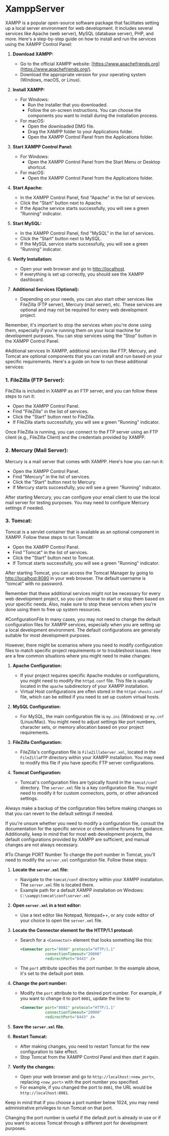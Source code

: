 # XamppServer
 XAMPP is a popular open-source software package that facilitates setting up a local server environment for web development. It includes several services like Apache (web server), MySQL (database server), PHP, and more. Here's a step-by-step guide on how to install and run the services using the XAMPP Control Panel:

1. **Download XAMPP:**
   - Go to the official XAMPP website: [https://www.apachefriends.org](https://www.apachefriends.org/).
   - Download the appropriate version for your operating system (Windows, macOS, or Linux).

2. **Install XAMPP:**
   - For Windows:
     - Run the installer that you downloaded.
     - Follow the on-screen instructions. You can choose the components you want to install during the installation process.
   - For macOS:
     - Open the downloaded DMG file.
     - Drag the XAMPP folder to your Applications folder.
     - Open the XAMPP Control Panel from the Applications folder.

3. **Start XAMPP Control Panel:**
   - For Windows:
     - Open the XAMPP Control Panel from the Start Menu or Desktop shortcut.
   - For macOS:
     - Open the XAMPP Control Panel from the Applications folder.

4. **Start Apache:**
   - In the XAMPP Control Panel, find "Apache" in the list of services.
   - Click the "Start" button next to Apache.
   - If the Apache service starts successfully, you will see a green "Running" indicator.

5. **Start MySQL:**
   - In the XAMPP Control Panel, find "MySQL" in the list of services.
   - Click the "Start" button next to MySQL.
   - If the MySQL service starts successfully, you will see a green "Running" indicator.

6. **Verify Installation:**
   - Open your web browser and go to [http://localhost](http://localhost).
   - If everything is set up correctly, you should see the XAMPP dashboard.

7. **Additional Services (Optional):**
   - Depending on your needs, you can also start other services like FileZilla (FTP server), Mercury (mail server), etc. These services are optional and may not be required for every web development project.

Remember, it's important to stop the services when you're done using them, especially if you're running them on your local machine for development purposes. You can stop services using the "Stop" button in the XAMPP Control Panel. 

#Aditional services
In XAMPP, additional services like FTP, Mercury, and Tomcat are optional components that you can install and run based on your specific requirements. Here's a guide on how to run these additional services:

### 1. FileZilla (FTP Server):

FileZilla is included in XAMPP as an FTP server, and you can follow these steps to run it:

- Open the XAMPP Control Panel.
- Find "FileZilla" in the list of services.
- Click the "Start" button next to FileZilla.
- If FileZilla starts successfully, you will see a green "Running" indicator.

Once FileZilla is running, you can connect to the FTP server using an FTP client (e.g., FileZilla Client) and the credentials provided by XAMPP.

### 2. Mercury (Mail Server):

Mercury is a mail server that comes with XAMPP. Here's how you can run it:

- Open the XAMPP Control Panel.
- Find "Mercury" in the list of services.
- Click the "Start" button next to Mercury.
- If Mercury starts successfully, you will see a green "Running" indicator.

After starting Mercury, you can configure your email client to use the local mail server for testing purposes. You may need to configure Mercury settings if needed.

### 3. Tomcat:

Tomcat is a servlet container that is available as an optional component in XAMPP. Follow these steps to run Tomcat:

- Open the XAMPP Control Panel.
- Find "Tomcat" in the list of services.
- Click the "Start" button next to Tomcat.
- If Tomcat starts successfully, you will see a green "Running" indicator.

After starting Tomcat, you can access the Tomcat Manager by going to [http://localhost:8080](http://localhost:8080) in your web browser. The default username is "tomcat" with no password.

Remember that these additional services might not be necessary for every web development project, so you can choose to start or stop them based on your specific needs. Also, make sure to stop these services when you're done using them to free up system resources.


#ConfigurationFile
In many cases, you may not need to change the default configuration files for XAMPP services, especially when you are setting up a local development environment. The default configurations are generally suitable for most development purposes.

However, there might be scenarios where you need to modify configuration files to match specific project requirements or to troubleshoot issues. Here are a few common situations where you might need to make changes:

1. **Apache Configuration:**
   - If your project requires specific Apache modules or configurations, you might need to modify the `httpd.conf` file. This file is usually located in the `apache` subdirectory of your XAMPP installation.
   - Virtual Host configurations are often stored in the `httpd-vhosts.conf` file, which can be edited if you need to set up custom virtual hosts.

2. **MySQL Configuration:**
   - For MySQL, the main configuration file is `my.ini` (Windows) or `my.cnf` (Linux/Mac). You might need to adjust settings like port numbers, character sets, or memory allocation based on your project requirements.

3. **FileZilla Configuration:**
   - FileZilla's configuration file is `FileZillaServer.xml`, located in the `FileZillaFTP` directory within your XAMPP installation. You may need to modify this file if you have specific FTP server configurations.

4. **Tomcat Configuration:**
   - Tomcat's configuration files are typically found in the `tomcat/conf` directory. The `server.xml` file is a key configuration file. You might need to modify it for custom connectors, ports, or other advanced settings.

Always make a backup of the configuration files before making changes so that you can revert to the default settings if needed.

If you're unsure whether you need to modify a configuration file, consult the documentation for the specific service or check online forums for guidance. Additionally, keep in mind that for most web development projects, the default configurations provided by XAMPP are sufficient, and manual changes are not always necessary.


#To Change PORT Number
To change the port number in Tomcat, you'll need to modify the `server.xml` configuration file. Follow these steps:

1. **Locate the `server.xml` file:**
   - Navigate to the `tomcat/conf` directory within your XAMPP installation. The `server.xml` file is located there.
   - Example path for a default XAMPP installation on Windows: `C:\xampp\tomcat\conf\server.xml`

2. **Open `server.xml` in a text editor:**
   - Use a text editor like Notepad, Notepad++, or any code editor of your choice to open the `server.xml` file.

3. **Locate the Connector element for the HTTP/1.1 protocol:**
   - Search for a `<Connector>` element that looks something like this:
     ```xml
     <Connector port="8080" protocol="HTTP/1.1"
                connectionTimeout="20000"
                redirectPort="8443" />
     ```
   - The `port` attribute specifies the port number. In the example above, it's set to the default port `8080`.

4. **Change the port number:**
   - Modify the `port` attribute to the desired port number. For example, if you want to change it to port `8081`, update the line to:
     ```xml
     <Connector port="8081" protocol="HTTP/1.1"
                connectionTimeout="20000"
                redirectPort="8443" />
     ```

5. **Save the `server.xml` file.**

6. **Restart Tomcat:**
   - After making changes, you need to restart Tomcat for the new configuration to take effect.
   - Stop Tomcat from the XAMPP Control Panel and then start it again.

7. **Verify the changes:**
   - Open your web browser and go to `http://localhost:<new_port>`, replacing `<new_port>` with the port number you specified.
   - For example, if you changed the port to `8081`, the URL would be `http://localhost:8081`.

Keep in mind that if you choose a port number below 1024, you may need administrative privileges to run Tomcat on that port.

Changing the port number is useful if the default port is already in use or if you want to access Tomcat through a different port for development purposes.

